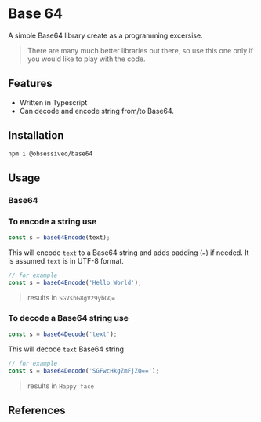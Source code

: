 # Base 64

A simple Base64 library create as a programming excersise.

> There are many much better libraries out there, so use this one only if you would like to play with the code.

## Features

- Written in Typescript
- Can decode and encode string from/to Base64.

## Installation

```bash
npm i @obsessiveo/base64
```

## Usage

### Base64

### To encode a string use
```javascript
const s = base64Encode(text);
```
This will encode `text` to a Base64 string and adds padding (`=`) if needed. It is assumed `text` is in UTF-8 format.

```javascript
// for example
const s = base64Encode('Hello World');
```
> results in `SGVsbG8gV29ybGQ=`

### To decode a Base64 string use
```javascript
const s = base64Decode('text');
```
This will decode `text` Base64 string

```javascript
// for example
const s = base64Decode('SGFwcHkgZmFjZQ==');
```
> results in `Happy face`
## References